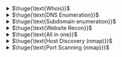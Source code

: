 <details>
<summary>$\huge{\text{Whois}}$</summary>

- It is a protocol used for querying databases that store an Internet resource's registered users or assignees
  - website
  - `whois linux.com`
    
<br>
</details>

<details>
<summary>$\huge{\text{DNS Enumeration}}$</summary>

- Manual
  - `dig +short a zonetransfer.me` : list of ipv4 address
  - `dig +short mx zonetransfer.me` : list of email servers
  - `dig +short ns zonetransfer.me` : list of DNS servers for the domain
  - `dig axfr zonetransfer.me @nsztm1.digi.ninja.` : get a copy of the zone from the primary server. (**zone transfer attack**)
    - *AXFR offers no authentication, so any client can ask a DNS server for a copy of the entire zone.*
- Automatic
  - dnsdumpster.com
  - dnsrecon (tool)
    
<br>
</details>

<details>
<summary>$\huge{\text{Subdomain enumeration}}$</summary>

- sublist3r : enumerates subdomains using search engines such as Google and using DNSdumpster etc. It support also bruteforce
- `sublist3r -d website.com`
    
<br>
</details>

<details>
<summary>$\huge{\text{Website Recon}}$</summary>

- Web App **Technology** Fingerprinting
  - wappalyzer (extension)
  - builtwith (extension)
  - `whatweb website.com`
- Look for **hidden directory/files**:
  - `http://website.com/robots.txt`
  - `http://website.com/sitemap.xml`
- **WAF** Detection
  - `wafw00f http://website.com -a`
- Download **website source**
  - httrack
- **Google Dorks**
  - site,filetype,inurl,intitle,cache
  - *exploit-db.com/google-hacking-database*
- **waybackmachine**
  - *web.archive.org*

<br>
</details>

<details>
<summary>$\huge{\text{All in one}}$</summary>

- **amass** : network mapping and external asset discovery using open source information gathering and active reconnaissance techniques
- **sitereport.netcraft.com** : gives a lot of information about a domain
- **theHarvester** : gathers names, emails, IPs, subdomains, and URLs by using multiple public resources
  - `theHarvester -d example.com -b google,linkedin,dnsdumpster,duckduckgo`
    
<br>
</details>

<details>
<summary>$\huge{\text{Host Discovery (nmap)}}$</summary>
  
- `nmap -sn 192.168.1.0/24`
  - The default host discovery done with -sn consists of an **ICMP echo request**
  - But when a privileged user tries to scan targets on a local ethernet network, **ARP requests** are used
- `nmap -sn -PS 192.168.1.5`
  - This option sends an empty TCP packet with the SYN flag set. The default destination port is 80
    - NOTE: you should also use other ports to better detect hosts... `nmap -sn -PS22-25 192.168.1.5`
- Other options
  - `-PA` (ACK flag is set instead of the SYN flag). Default port: 80
  - `-PU` (sends a UDP packet). Default port: 40125
  - `-PY` (sends an SCTP packet). Default port: 80
    
<br>
</details>

<details>
<summary>$\huge{\text{Port Scanning (nmap)}}$</summary>
  
-  Use nmap documentation to understand the differences between port scans
- `nmap -p- 192.168.1.5` : Scan all TCP ports
- Suggestion for udp scan: `nmap -sU --top-ports 25 <ip>`
<br>

**Script engine** : For more info read nmap documentation
- `--script <filename>|<category>|<directory>|<expression>`
- `-sC`: Runs a script scan using the default script set. It is the equivalent of --script=default
  - NOTE: there are many categories. Some of the scripts in this category are considered intrusive and may not run on a network target without permissions. 
- `nmap --script "default or safe"` : Load all scripts that are in the default, safe, or both categories.
    
<br>
</details>


